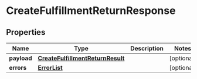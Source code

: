 # CreateFulfillmentReturnResponse

## Properties
Name | Type | Description | Notes
------------ | ------------- | ------------- | -------------
**payload** | [**CreateFulfillmentReturnResult**](CreateFulfillmentReturnResult.md) |  |  [optional]
**errors** | [**ErrorList**](ErrorList.md) |  |  [optional]
